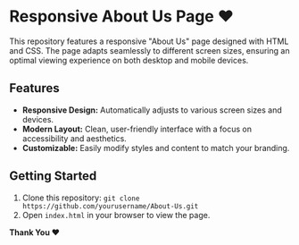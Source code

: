 # Responsive About Us Page ❤️
This repository features a responsive "About Us" page designed with HTML and CSS. The page adapts seamlessly to different screen sizes, ensuring an optimal viewing experience on both desktop and mobile devices.

## Features
- **Responsive Design:** Automatically adjusts to various screen sizes and devices.
- **Modern Layout:** Clean, user-friendly interface with a focus on accessibility and aesthetics.
- **Customizable:** Easily modify styles and content to match your branding.

## Getting Started
1. Clone this repository: `git clone https://github.com/yourusername/About-Us.git`
2. Open `index.html` in your browser to view the page.

**Thank You ❤️**
